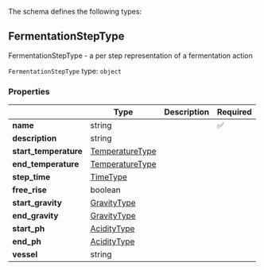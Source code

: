 The schema defines the following types:

## FermentationStepType

FermentationStepType - a per step representation of a fermentation action

`FermentationStepType` type: `object`

### Properties

|                       | Type                                                         | Description | Required           |
| --------------------- | ------------------------------------------------------------ | ----------- | ------------------ |
| **name**              | string                                                       |             | :white_check_mark: |
| **description**       | string                                                       |             |                    |
| **start_temperature** | [TemperatureType](measureable_units.json.md#temperaturetype) |             |                    |
| **end_temperature**   | [TemperatureType](measureable_units.json.md#temperaturetype) |             |                    |
| **step_time**         | [TimeType](measureable_units.json.md#timetype)               |             |                    |
| **free_rise**         | boolean                                                      |             |                    |
| **start_gravity**     | [GravityType](measureable_units.json.md#gravitytype)         |             |                    |
| **end_gravity**       | [GravityType](measureable_units.json.md#gravitytype)         |             |                    |
| **start_ph**          | [AcidityType](measureable_units.json.md#aciditytype)         |             |                    |
| **end_ph**            | [AcidityType](measureable_units.json.md#aciditytype)         |             |                    |
| **vessel**            | string                                                       |             |                    |
